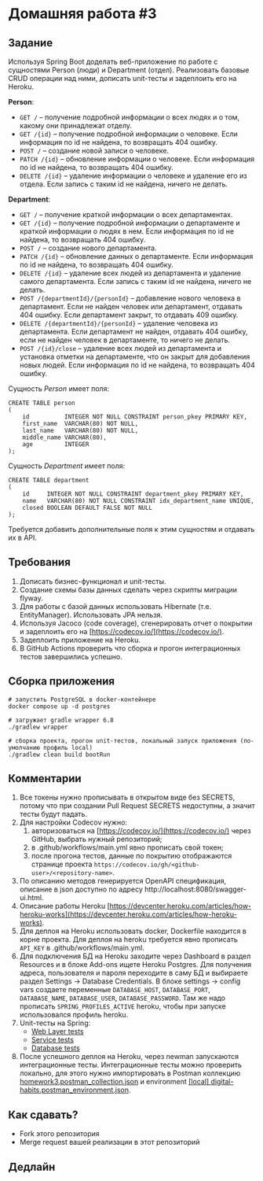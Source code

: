 # Домашняя работа #3

## Задание
Используя Spring Boot доделать веб-приложение по работе с сущностями Person (люди) и Department (отдел).
Реализовать базовые CRUD операции над ними, дописать unit-тесты и задеплоить его на Heroku.
 
**Person**:
* `GET /` – получение подробной информации о всех людях и о том, какому они принадлежат отделу.
* `GET /{id}` – получение подробной информации о человеке. Если информация по id не найдена, то возвращать 404 ошибку.
* `POST /` – создание новой записи о человеке.
* `PATCH /{id}` – обновление информации о человеке. Если информация по id не найдена, то возвращать 404 ошибку.
* `DELETE /{id}` – удаление информации о человеке и удаление его из отдела. Если запись с таким id не найдена, ничего не делать.

**Department**:
* `GET /` – получение краткой информации о всех департаментах.
* `GET /{id}` – получение подробной информации о департаменте и краткой информации о людях в нем. Если информация по id не найдена, то возвращать 404 ошибку.
* `POST /` – создание нового департамента.
* `PATCH /{id}` – обновление данных о департаменте. Если информация по id не найдена, то возвращать 404 ошибку.
* `DELETE /{id}` – удаление всех людей из департамента и удаление самого департамента. Если запись с таким id не найдена, ничего не делать.
* `POST /{departmentId}/{personId}` – добавление нового человека в департамент. Если не найден человек или департамент, отдавать 404 ошибку.
Если департамент закрыт, то отдавать 409 ошибку.
* `DELETE /{departmentId}/{personId}` – удаление человека из департамента. Если департамент не найден, отдавать 404 ошибку, если не найден человек в департаменте, то ничего не делать.
* `POST /{id}/close` – удаление всех людей из департамента и установка отметки на департаменте, что он закрыт для добавления новых людей. Если информация по id не найдена, то возвращать 404 ошибку.

Сущность _Person_ имеет поля:
```postgresql
CREATE TABLE person
(
    id          INTEGER NOT NULL CONSTRAINT person_pkey PRIMARY KEY,
    first_name  VARCHAR(80) NOT NULL,
    last_name   VARCHAR(80) NOT NULL,
    middle_name VARCHAR(80),
    age         INTEGER
);
```

Сущность _Department_ имеет поля:
```postgresql
CREATE TABLE department
(
    id     INTEGER NOT NULL CONSTRAINT department_pkey PRIMARY KEY,
    name   VARCHAR(80) NOT NULL CONSTRAINT idx_department_name UNIQUE,
    closed BOOLEAN DEFAULT FALSE NOT NULL
);
```

Требуется добавить дополнительные поля к этим сущностям и отдавать их в API.

## Требования
1. Дописать бизнес-функционал и unit-тесты.
1. Создание схемы базы данных сделать через скрипты миграции flyway.
1. Для работы с базой данных использовать Hibernate (т.е. EntityManager). Использовать JPA нельзя.
1. Используя Jacoco (code coverage), сгенерировать отчет о покрытии и задеплоить его на [https://codecov.io/](https://codecov.io/).
1. Задеплоить приложение на Heroku.
1. В GitHub Actions проверить что сборка и прогон интеграционных тестов завершились успешно. 

## Сборка приложения 
```shell script
# запустить PostgreSQL в docker-контейнере
docker compose up -d postgres

# загружает gradle wrapper 6.8
./gradlew wrapper

# сборка проекта, прогон unit-тестов, локальный запуск приложения (по-умолчанию профиль local)
./gradlew clean build bootRun 
```

##  Комментарии
1. Все токены нужно прописывать в открытом виде без SECRETS, потому что при создании Pull Request SECRETS недоступны, а значит тесты будут падать.
1. Для настройки Codecov нужно:
    1. авторизоваться на [https://codecov.io/](https://codecov.io/) через GitHub, выбрать нужный репозиторий;
    1. в .github/workflows/main.yml явно прописать свой токен;
    1. после прогона тестов, данные по покрытию отображаются странице проекта `https://codecov.io/gh/<github-user>/<repository-name>`.
1. По описанию методов генерируется OpenAPI спецификация, описание в json доступно по адресу http://localhost:8080/swagger-ui.html.
1. Описание работы Heroku [https://devcenter.heroku.com/articles/how-heroku-works](https://devcenter.heroku.com/articles/how-heroku-works).
1. Для деплоя на Heroku использовать docker, Dockerfile находится в корне проекта. Для деплоя на heroku требуется
   явно прописать `API_KEY` в .github/workflows/main.yml.
1. Для подключения БД на Heroku заходите через Dashboard в раздел Resources и в блоке Add-ons ищете Heroku Postgres. 
   Для получения адреса, пользователя и пароля переходите в саму БД и выбираете раздел Settings -> Database Credentials.
   В блоке settings -> config vars создаете переменные `DATABASE_HOST`, `DATABASE_PORT`, `DATABASE_NAME`, `DATABASE_USER`, `DATABASE_PASSWORD`.
   Там же надо прописать `SPRING_PROFILES_ACTIVE` heroku, чтобы при запуске использовался профиль heroku.
1. Unit-тесты на Spring:
    * [Web Layer tests](https://docs.spring.io/spring-boot/docs/current/reference/html/spring-boot-features.html#boot-features-testing-spring-boot-applications-testing-autoconfigured-mvc-tests)
    * [Service tests](https://docs.spring.io/spring-boot/docs/current/reference/html/spring-boot-features.html#boot-features-testing-spring-boot-applications)
    * [Database tests](https://docs.spring.io/spring-boot/docs/current/reference/html/spring-boot-features.html#boot-features-testing-spring-boot-applications-testing-autoconfigured-jpa-test)
1. После успешного деплоя на Heroku, через newman запускаются интеграционные тесты. Интеграционные тесты можно проверить локально, для этого 
   нужно импортировать в Postman коллекцию [homework3.postman_collection.json](postman/homework3.postman_collection.json) и
   environment [[local] digital-habits.postman_environment.json](postman/%5Blocal%5D%20digital-habits.postman_environment.json).

##  Как сдавать?
* Fork этого репозитория
* Merge request вашей реализации в этот репозиторий

## Дедлайн
